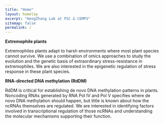 ```yaml
---
title: "Home"
layout: homelay
excerpt: "HengZhang Lab at PSC & CEMPS"
sitemap: false
permalink: /
---
```


**Extremophile plants**

Extremophiles plants adapt to harsh environments where most plant species cannot survive. We use a combination of omics approaches to study the evolution and the genetic basis of extraordinary stress-resistance in extremophiles. We are also interested in the epigenetic regulation of stress response in these plant species.

**RNA-directed DNA methylation (RdDM)**

RdDM is critical for establishing de novo DNA methylation patterns in plants. Noncoding RNAs generated by RNA Pol IV and Pol V specifies where de novo DNA methylation should happen, but little is known about how the ncRNAs themselves are regulated. We are interested in identifying factors involved in transcriptional regulation of those ncRNAs and understanding the molecular mechanisms supporting their function.
